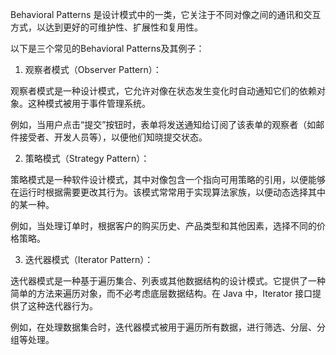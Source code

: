 

Behavioral Patterns 是设计模式中的一类，它关注于不同对像之间的通讯和交互方式，以达到更好的可维护性、扩展性和复用性。

以下是三个常见的Behavioral Patterns及其例子：

1. 观察者模式（Observer Pattern）：

观察者模式是一种设计模式，它允许对像在状态发生变化时自动通知它们的依赖对象。这种模式被用于事件管理系统。

例如，当用户点击“提交”按钮时，表单将发送通知给订阅了该表单的观察者（如邮件接受者、开发人员等），以便他们知晓提交状态。

2. 策略模式（Strategy Pattern）：

策略模式是一种软件设计模式，其中对像包含一个指向可用策略的引用，以便能够在运行时根据需要更改其行为。该模式常常用于实现算法家族，以便动态选择其中的某一种。

例如，当处理订单时，根据客户的购买历史、产品类型和其他因素，选择不同的价格策略。

3. 迭代器模式（Iterator Pattern）：

迭代器模式是一种基于遍历集合、列表或其他数据结构的设计模式。它提供了一种简单的方法来遍历对象，而不必考虑底层数据结构。在 Java 中，Iterator 接口提供了这种迭代器行为。

例如，在处理数据集合时，迭代器模式被用于遍历所有数据，进行筛选、分层、分组等处理。